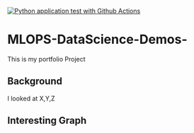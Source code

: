 [![Python application test with Github Actions](https://github.com/JatinSingh2012/MLOPS-DataScience-Demos-/actions/workflows/main.yml/badge.svg)](https://github.com/JatinSingh2012/MLOPS-DataScience-Demos-/actions/workflows/main.yml)

# MLOPS-DataScience-Demos-
This is my portfolio Project

## Background 

I looked at X,Y,Z

## Interesting Graph
